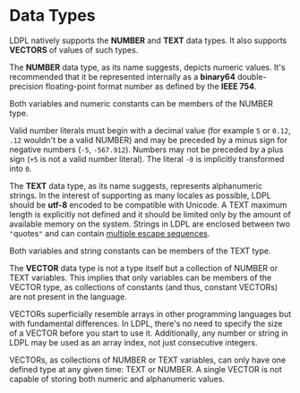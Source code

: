 # Data Types

LDPL natively supports the **NUMBER** and **TEXT** data types. It also supports **VECTORS** of values of such types.

The **NUMBER** data type, as its name suggests, depicts numeric values. It's recommended that it be represented internally as a **binary64** double-precision floating-point format number as defined by the **IEEE 754**.

Both variables and numeric constants can be members of the NUMBER type.

Valid number literals must begin with a decimal value \(for example `5` or `0.12`, `.12` wouldn't be a valid NUMBER\) and may be preceded by a minus sign for negative numbers \(`-5`, `-567.912`\). Numbers may not be preceded by a plus sign \(`+5` is not a valid number literal\). The literal `-0` is implicitly transformed into `0`.

The **TEXT** data type, as its name suggests, represents alphanumeric strings. In the interest of supporting as many locales as possible, LDPL should be **utf-8** encoded to be compatible with Unicode. A TEXT maximum length is explicitly not defined and it should be limited only by the amount of available memory on the system. Strings in LDPL are enclosed between two `"`quotes`"` and can contain [multiple escape sequences](https://ldpl.lartu.net/reference/#esc).

Both variables and string constants can be members of the TEXT type.

The **VECTOR** data type is not a type itself but a collection of NUMBER or TEXT variables. This implies that only variables can be members of the VECTOR type, as collections of constants \(and thus, constant VECTORs\) are not present in the language.

VECTORs superficially resemble arrays in other programming languages but with fundamental differences. In LDPL, there's no need to specify the size of a VECTOR before you start to use it. Additionally, any number or string in LDPL may be used as an array index, not just consecutive integers.

VECTORs, as collections of NUMBER or TEXT variables, can only have one defined type at any given time: TEXT or NUMBER. A single VECTOR is not capable of storing both numeric and alphanumeric values.

